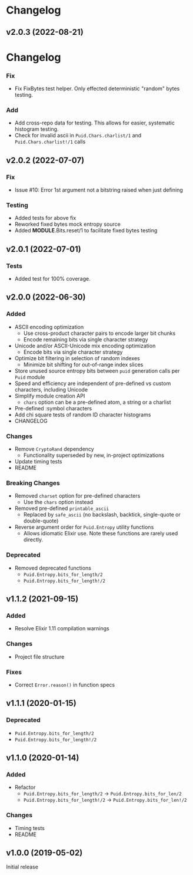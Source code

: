 # Changelog

## v2.0.3 (2022-08-21)

# Changelog

### Fix

- Fix FixBytes test helper. Only effected deterministic "random" bytes testing.

### Add

- Add cross-repo data for testing. This allows for easier, systematic histogram testing.
- Check for invalid ascii in `Puid.Chars.charlist/1` and `Puid.Chars.charlist!/1` calls

## v2.0.2 (2022-07-07)

### Fix

- Issue #10: Error 1st argument not a bitstring raised when just defining

### Testing

- Added tests for above fix
- Reworked fixed bytes mock entropy source
- Added **MODULE**.Bits.reset/1 to facilitate fixed bytes testing

## v2.0.1 (2022-07-01)

### Tests

- Added test for 100% coverage.

## v2.0.0 (2022-06-30)

### Added

- ASCII encoding optimization
  - Use cross-product character pairs to encode larger bit chunks
  - Encode remaining bits via single character strategy
- Unicode and/or ASCII-Unicode mix encoding optimization
  - Encode bits via single character strategy
- Optimize bit filtering in selection of random indexes
  - Minimize bit shifting for out-of-range index slices
- Store unused source entropy bits between `puid` generation calls per `Puid` module
- Speed and efficiency are independent of pre-defined vs custom characters, including Unicode
- Simplify module creation API
  - `chars` option can be a pre-defined atom, a string or a charlist
- Pre-defined :symbol characters
- Add chi square tests of random ID character histograms
- CHANGELOG

### Changes

- Remove `CryptoRand` dependency
  - Functionality superseded by new, in-project optimizations
- Update timing tests
- README

### Breaking Changes

- Removed `charset` option for pre-defined characters
  - Use the `chars` option instead
- Removed pre-defined `printable_ascii`
  - Replaced by `safe_ascii` (no backslash, backtick, single-quote or double-quote)
- Reverse argument order for `Puid.Entropy` utility functions
  - Allows idiomatic Elixir use. Note these functions are rarely used directly.

### Deprecated

- Removed deprecated functions
  - `Puid.Entropy.bits_for_length/2`
  - `Puid.Entropy.bits_for_length!/2`

## v1.1.2 (2021-09-15)

### Added

- Resolve Elixir 1.11 compilation warnings

### Changes

- Project file structure

### Fixes

- Correct `Error.reason()` in function specs

## v1.1.1 (2020-01-15)

### Deprecated

- `Puid.Entropy.bits_for_length/2`
- `Puid.Entropy.bits_for_length!/2`

## v1.1.0 (2020-01-14)

### Added

- Refactor
  - `Puid.Entropy.bits_for_length/2` -> `Puid.Entropy.bits_for_len/2`
  - `Puid.Entropy.bits_for_length!/2` -> `Puid.Entropy.bits_for_len!/2`

### Changes

- Timing tests
- README

## v1.0.0 (2019-05-02)

Initial release
